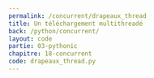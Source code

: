 ```yaml
---
permalink: /concurrent/drapeaux_thread
title: Un téléchargement multithreadé
back: /python/concurrent/
layout: code
partie: 03-pythonic
chapitre: 18-concurrent
code: drapeaux_thread.py
---
```


